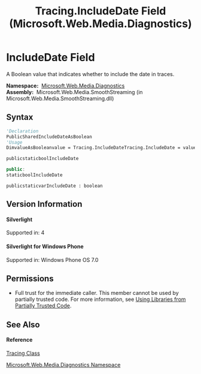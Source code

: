 ﻿---
title: Tracing.IncludeDate Field (Microsoft.Web.Media.Diagnostics)
TOCTitle: IncludeDate Field
ms:assetid: F:Microsoft.Web.Media.Diagnostics.Tracing.IncludeDate
ms:mtpsurl: https://msdn.microsoft.com/en-us/library/microsoft.web.media.diagnostics.tracing.includedate(v=VS.90)
ms:contentKeyID: 23961198
ms.date: 05/02/2012
mtps_version: v=VS.90
f1_keywords:
- Microsoft.Web.Media.Diagnostics.Tracing.IncludeDate
dev_langs:
- CSharp
- JScript
- VB
- c++
api_location:
- Microsoft.Web.Media.SmoothStreaming.dll
api_name:
- Microsoft.Web.Media.Diagnostics.Tracing.IncludeDate
api_type:
- Managed
topic_type:
- apiref
- kbSyntax
product_family_name: VS
ROBOTS: INDEX,FOLLOW
---

# IncludeDate Field

A Boolean value that indicates whether to include the date in traces.

**Namespace:**  [Microsoft.Web.Media.Diagnostics](microsoft-web-media-diagnostics-namespace_1.md)  
**Assembly:**  Microsoft.Web.Media.SmoothStreaming (in Microsoft.Web.Media.SmoothStreaming.dll)

## Syntax

``` vb
'Declaration
PublicSharedIncludeDateAsBoolean
'Usage
DimvalueAsBooleanvalue = Tracing.IncludeDateTracing.IncludeDate = value
```

``` csharp
publicstaticboolIncludeDate
```

``` c++
public:
staticboolIncludeDate
```

``` jscript
publicstaticvarIncludeDate : boolean
```

## Version Information

#### Silverlight

Supported in: 4  

#### Silverlight for Windows Phone

Supported in: Windows Phone OS 7.0  

## Permissions

  - Full trust for the immediate caller. This member cannot be used by partially trusted code. For more information, see [Using Libraries from Partially Trusted Code](https://msdn.microsoft.com/en-us/library/8skskf63\(v=vs.90\)).

## See Also

#### Reference

[Tracing Class](tracing-class-microsoft-web-media-diagnostics_1.md)

[Microsoft.Web.Media.Diagnostics Namespace](microsoft-web-media-diagnostics-namespace_1.md)

